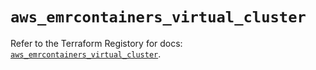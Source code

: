 # `aws_emrcontainers_virtual_cluster`

Refer to the Terraform Registory for docs: [`aws_emrcontainers_virtual_cluster`](https://registry.terraform.io/providers/hashicorp/aws/4.66.0/docs/resources/emrcontainers_virtual_cluster).
